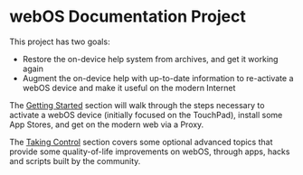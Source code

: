 # webOS Documentation Project

This project has two goals:

* Restore the on-device help system from archives, and get it working again
* Augment the on-device help with up-to-date information to re-activate a webOS device and make it useful on the modern Internet

The [Getting Started](activate.md) section will walk through the steps necessary to activate a webOS device (initially focused on the TouchPad), install some App Stores, and get on the modern web via a Proxy.

The [Taking Control](timesync.md) section covers some optional advanced topics that provide some quality-of-life improvements on webOS, through apps, hacks and scripts built by the community.